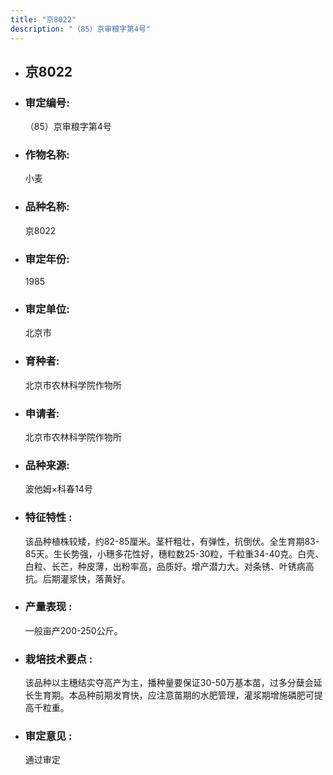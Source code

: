 ```yaml
---
title: "京8022"
description: "（85）京审粮字第4号"
---
```

* ## 京8022
* ###  审定编号:  
   （85）京审粮字第4号

*  ### 作物名称:  
   小麦

*   ###  品种名称: 
    京8022

*   ### 审定年份: 
    1985

*   ### 审定单位:  
    北京市

*   ### 育种者:  
    北京市农林科学院作物所

*   ### 申请者:  
    北京市农林科学院作物所

*   ### 品种来源:  
    波他姆×科春14号

*   ### 特征特性 : 
    该品种植株较矮，约82-85厘米。茎杆粗壮，有弹性，抗倒伏。全生育期83-85天。生长势强，小穗多花性好，穗粒数25-30粒，千粒重34-40克。白壳、白粒、长芒，种皮薄，出粉率高，品质好。增产潜力大。对条锈、叶锈病高抗。后期灌浆快，落黄好。

*   ### 产量表现 : 
    一般亩产200-250公斤。

*   ### 栽培技术要点 : 
    该品种以主穗结实夺高产为主，播种量要保证30-50万基本苗，过多分蘖会延长生育期。本品种前期发育快，应注意苗期的水肥管理，灌浆期增施磷肥可提高千粒重。

*   ### 审定意见 : 
    通过审定
